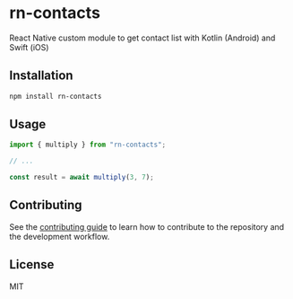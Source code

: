 # rn-contacts

React Native custom module to get contact list with Kotlin (Android) and Swift (iOS)

## Installation

```sh
npm install rn-contacts
```

## Usage

```js
import { multiply } from "rn-contacts";

// ...

const result = await multiply(3, 7);
```

## Contributing

See the [contributing guide](CONTRIBUTING.md) to learn how to contribute to the repository and the development workflow.

## License

MIT
